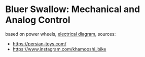 # Bluer Swallow: Mechanical and Analog Control

based on power wheels, [electrical diagram](../../diagrams/bluer-swallow/analog.svg), sources:

- https://persian-toys.com/
- https://www.instagram.com/khamooshi_bike
